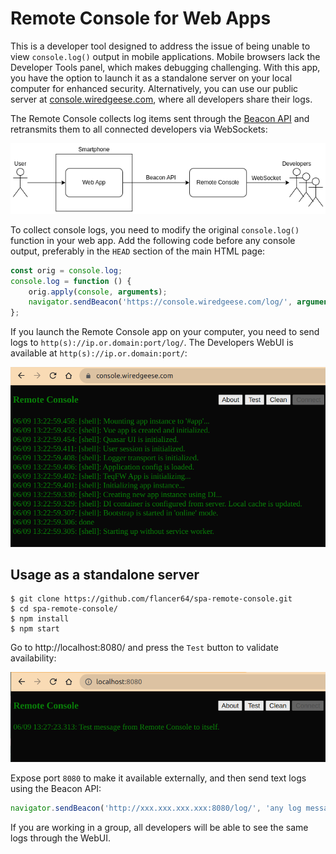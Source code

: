 # Remote Console for Web Apps

This is a developer tool designed to address the issue of being unable to view `console.log()` output in mobile
applications. Mobile browsers lack the Developer Tools panel, which makes debugging challenging. With this app, you have
the option to launch it as a standalone server on your local computer for enhanced security. Alternatively, you can use
our public server at [console.wiredgeese.com](https://console.wiredgeese.com/), where all developers share their logs.

The Remote Console collects log items sent through
the [Beacon API](https://developer.mozilla.org/en-US/docs/Web/API/Beacon_API) and retransmits them to all connected
developers via WebSockets:

![Overview](./doc/img/overview.png)

To collect console logs, you need to modify the original `console.log()` function in your web app. Add the following
code before any console output, preferably in the `HEAD` section of the main HTML page:

```javascript
const orig = console.log;
console.log = function () {
    orig.apply(console, arguments);
    navigator.sendBeacon('https://console.wiredgeese.com/log/', arguments[0]);
};
```

If you launch the Remote Console app on your computer, you need to send logs to `http(s)://ip.or.domain:port/log/`.
The Developers WebUI is available at `http(s)://ip.or.domain:port/`:

![Web UI](./doc/img/web_ui.png)

## Usage as a standalone server

```shell
$ git clone https://github.com/flancer64/spa-remote-console.git
$ cd spa-remote-console/
$ npm install
$ npm start
```

Go to http://localhost:8080/ and press the `Test` button to validate availability:

![Web UI Local](./doc/img/web_ui_local.png)

Expose port `8080` to make it available externally, and then send text logs using the Beacon API:

```javascript
navigator.sendBeacon('http://xxx.xxx.xxx.xxx:8080/log/', 'any log message');
```

If you are working in a group, all developers will be able to see the same logs through the WebUI.